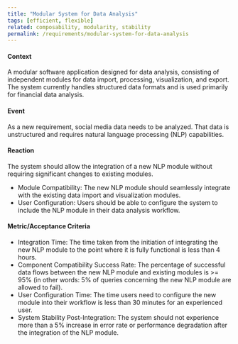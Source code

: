 ```yaml
---
title: "Modular System for Data Analysis"
tags: [efficient, flexible]
related: composability, modularity, stability
permalink: /requirements/modular-system-for-data-analysis
---
```


<div class="quality-requirement" markdown="1">

#### Context

A modular software application designed for data analysis, consisting of independent modules for data import, processing, visualization, and export.
    The system currently handles structured data formats and is used primarily for financial data analysis.

#### Event
As a new requirement, social media data needs to be analyzed. 
That data is unstructured and requires natural language processing (NLP) capabilities.

#### Reaction
The system should allow the integration of a new NLP module without requiring significant changes to existing modules.

* Module Compatibility: The new NLP module should seamlessly integrate with the existing data import and visualization modules.
* User Configuration: Users should be able to configure the system to include the NLP module in their data analysis workflow.

#### Metric/Acceptance Criteria

* Integration Time: The time taken from the initiation of integrating the new NLP module to the point where it is fully functional is less than 4 hours.
* Component Compatibility Success Rate: The percentage of successful data flows between the new NLP module and existing modules is >= 95% (in other words: 5% of queries concerning the new NLP module are allowed to fail).
* User Configuration Time: The time users need to configure the new module into their workflow is less than 30 minutes for an experienced user.
* System Stability Post-Integration: The system should not experience more than a 5% increase in error rate or performance degradation after the integration of the NLP module.
 
</div><br>



